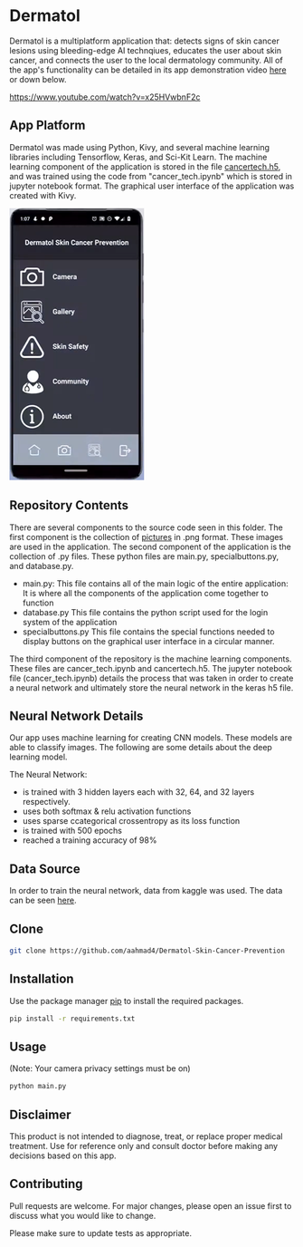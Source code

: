 # Dermatol

Dermatol is a multiplatform application that: detects signs of skin cancer lesions using bleeding-edge AI technqiues, educates the user about skin cancer, and connects the user to the local dermatology community. All of the app's functionality can be detailed in its app demonstration video [here](https://www.youtube.com/watch?v=x25HVwbnF2c) or down below.

https://www.youtube.com/watch?v=x25HVwbnF2c

## App Platform

Dermatol was made using Python, Kivy, and several machine learning libraries including Tensorflow, Keras, and Sci-Kit Learn. The machine learning component of the application is stored in the file [cancertech.h5](https://github.com/aahmad4/Dermatol-Skin-Cancer-Prevention/blob/master/cancertech.h5), and was trained using the code from "cancer_tech.ipynb" which is stored in jupyter notebook format. The graphical user interface of the application was created with Kivy.

![](screenshot.png)

## Repository Contents

There are several components to the source code seen in this folder. The first component is the collection of [pictures](https://github.com/aahmad4/Dermatol-Skin-Cancer-Prevention/tree/master/images) in .png format. These images are used in the application. The second component of the application is the collection of .py files. These python files are main.py, specialbuttons.py, and database.py.
  * main.py:
    This file contains all of the main logic of the entire application: It is where all the components of the application come     together to function
  * database.py
    This file contains the python script used for the login system of the application
  * specialbuttons.py
    This file contains the special functions needed to display buttons on the graphical user interface in a circular manner.
  
The third component of the repository is the machine learning components. These files are cancer_tech.ipynb and cancertech.h5. The jupyter notebook file (cancer_tech.ipynb) details the process that was taken in order to create a neural network and ultimately store the neural network in the keras h5 file. 

## Neural Network Details
 Our app uses machine learning for creating CNN models. These models are able to classify images. The following are some details about the deep learning model.
 
 The Neural Network:
 * is trained with 3 hidden layers each with 32, 64, and 32 layers respectively.
 * uses both softmax & relu activation functions
 * uses sparse ccategorical crossentropy as its loss function
 * is trained with 500 epochs
 * reached a training accuracy of 98%

## Data Source
In order to train the neural network, data from kaggle was used. The data can be seen [here](https://www.kaggle.com/kmader/skin-cancer-mnist-ham10000).

## Clone

```bash
git clone https://github.com/aahmad4/Dermatol-Skin-Cancer-Prevention
```

## Installation

Use the package manager [pip](https://pip.pypa.io/en/stable/) to install the required packages.

```bash
pip install -r requirements.txt
```

## Usage

(Note: Your camera privacy settings must be on)

```python
python main.py
```

## Disclaimer

This product is not intended to diagnose, treat, or replace proper medical treatment. Use for reference only and consult doctor before making any decisions based on this app.


## Contributing

Pull requests are welcome. For major changes, please open an issue first to discuss what you would like to change.

Please make sure to update tests as appropriate.

